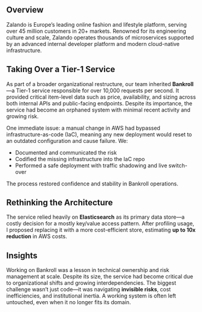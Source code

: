 ## Overview

Zalando is Europe’s leading online fashion and lifestyle platform, serving over 45 million customers in 20+ markets. Renowned for its engineering culture and scale, Zalando operates thousands of microservices supported by an advanced internal developer platform and modern cloud-native infrastructure.

## Taking Over a Tier-1 Service

As part of a broader organizational restructure, our team inherited **Bankroll**—a Tier-1 service responsible for over 10,000 requests per second. It provided critical item-level data such as price, availability, and sizing across both internal APIs and public-facing endpoints. Despite its importance, the service had become an orphaned system with minimal recent activity and growing risk.

One immediate issue: a manual change in AWS had bypassed infrastructure-as-code (IaC), meaning any new deployment would reset to an outdated configuration and cause failure. We:

* Documented and communicated the risk
* Codified the missing infrastructure into the IaC repo
* Performed a safe deployment with traffic shadowing and live switch-over

The process restored confidence and stability in Bankroll operations.

## Rethinking the Architecture

The service relied heavily on **Elasticsearch** as its primary data store—a costly decision for a mostly key/value access pattern. After profiling usage, I proposed replacing it with a more cost-efficient store, estimating **up to 10x reduction** in AWS costs.

## Insights

Working on Bankroll was a lesson in technical ownership and risk management at scale. Despite its size, the service had become critical due to organizational shifts and growing interdependencies. The biggest challenge wasn’t just code—it was navigating **invisible risks**, cost inefficiencies, and institutional inertia. A working system is often left untouched, even when it no longer fits its domain.
